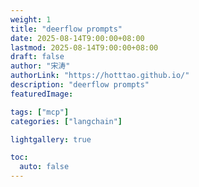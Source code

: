 ```yaml
---
weight: 1
title: "deerflow prompts"
date: 2025-08-14T9:00:00+08:00
lastmod: 2025-08-14T9:00:00+08:00
draft: false
author: "宋涛"
authorLink: "https://hotttao.github.io/"
description: "deerflow prompts"
featuredImage: 

tags: ["mcp"]
categories: ["langchain"]

lightgallery: true

toc:
  auto: false
---
```


